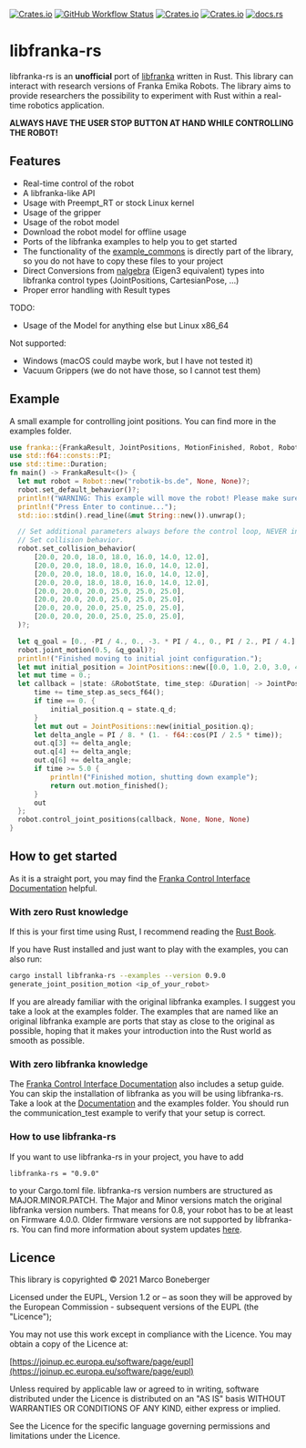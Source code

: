 [![Crates.io](https://img.shields.io/crates/v/libfranka-rs?style=flat-square)](https://crates.io/crates/libfranka-rs)
[![GitHub Workflow Status](https://img.shields.io/github/actions/workflow/status/marcbone/libfranka-rs/rust.yml?style=flat-square)](https://github.com/marcbone/libfranka-rs/actions)
[![Crates.io](https://img.shields.io/crates/l/libfranka-rs?style=flat-square)](https://github.com/marcbone/libfranka-rs/blob/master/LICENSE)
[![Crates.io](https://img.shields.io/crates/d/libfranka-rs?style=flat-square)](https://crates.io/crates/libfranka-rs)
[![docs.rs](https://img.shields.io/docsrs/libfranka-rs?style=flat-square)](https://docs.rs/libfranka-rs)
# libfranka-rs
libfranka-rs is an **unofficial** port of [libfranka](https://github.com/frankaemika/libfranka) written in Rust.
This library can interact with research versions of Franka Emika Robots.
The library aims to provide researchers the possibility to experiment with Rust within a real-time robotics
application.
 
 **ALWAYS HAVE THE USER STOP BUTTON AT HAND WHILE CONTROLLING
THE ROBOT!**

## Features
 * Real-time control of the robot
 * A libfranka-like API
 * Usage with Preempt_RT or stock Linux kernel
 * Usage of the gripper
 * Usage of the robot model
 * Download the robot model for offline usage
 * Ports of the libfranka examples to help you to get started
 * The functionality of the [example_commons](https://github.com/frankaemika/libfranka/blob/master/examples/examples_common.cpp) is directly part of the library, so you do not have to copy these files to your project
 * Direct Conversions from [nalgebra](https://nalgebra.org/) (Eigen3 equivalent) types into libfranka control types (JointPositions, CartesianPose, ...)
 * Proper error handling with Result types
 
TODO:
 * Usage of the Model for anything else but Linux x86_64
 
Not supported:
 * Windows (macOS could maybe work, but I have not tested it)
 * Vacuum Grippers (we do not have those, so I cannot test them)

## Example
A small example for controlling joint positions. You can find more in the examples folder.
  ```rust
use franka::{FrankaResult, JointPositions, MotionFinished, Robot, RobotState};
use std::f64::consts::PI;
use std::time::Duration;
fn main() -> FrankaResult<()> {
    let mut robot = Robot::new("robotik-bs.de", None, None)?;
    robot.set_default_behavior()?;
    println!("WARNING: This example will move the robot! Please make sure to have the user stop button at hand!");
    println!("Press Enter to continue...");
    std::io::stdin().read_line(&mut String::new()).unwrap();

    // Set additional parameters always before the control loop, NEVER in the control loop!
    // Set collision behavior.
    robot.set_collision_behavior(
        [20.0, 20.0, 18.0, 18.0, 16.0, 14.0, 12.0],
        [20.0, 20.0, 18.0, 18.0, 16.0, 14.0, 12.0],
        [20.0, 20.0, 18.0, 18.0, 16.0, 14.0, 12.0],
        [20.0, 20.0, 18.0, 18.0, 16.0, 14.0, 12.0],
        [20.0, 20.0, 20.0, 25.0, 25.0, 25.0],
        [20.0, 20.0, 20.0, 25.0, 25.0, 25.0],
        [20.0, 20.0, 20.0, 25.0, 25.0, 25.0],
        [20.0, 20.0, 20.0, 25.0, 25.0, 25.0],
    )?;

    let q_goal = [0., -PI / 4., 0., -3. * PI / 4., 0., PI / 2., PI / 4.];
    robot.joint_motion(0.5, &q_goal)?;
    println!("Finished moving to initial joint configuration.");
    let mut initial_position = JointPositions::new([0.0, 1.0, 2.0, 3.0, 4.0, 5.0, 6.0]);
    let mut time = 0.;
    let callback = |state: &RobotState, time_step: &Duration| -> JointPositions {
        time += time_step.as_secs_f64();
        if time == 0. {
            initial_position.q = state.q_d;
        }
        let mut out = JointPositions::new(initial_position.q);
        let delta_angle = PI / 8. * (1. - f64::cos(PI / 2.5 * time));
        out.q[3] += delta_angle;
        out.q[4] += delta_angle;
        out.q[6] += delta_angle;
        if time >= 5.0 {
            println!("Finished motion, shutting down example");
            return out.motion_finished();
        }
        out
    };
    robot.control_joint_positions(callback, None, None, None)
}
  ```

## How to get started
As it is a straight port, you may find the
[Franka Control Interface Documentation](https://frankaemika.github.io/docs/index.html) helpful.

### With zero Rust knowledge
If this is your first time using Rust, I recommend reading the [Rust Book](https://doc.rust-lang.org/stable/book/).

If you have Rust installed and just want to play with the examples, you can also run:
```bash
cargo install libfranka-rs --examples --version 0.9.0
generate_joint_position_motion <ip_of_your_robot>
```

If you are already familiar with the original libfranka examples. I suggest you take a look at the examples folder.
The examples that are named like an original libfranka example are ports that stay as close to the original as possible,
hoping that it makes your introduction into the Rust world as smooth as possible.



### With zero libfranka knowledge
The [Franka Control Interface Documentation](https://frankaemika.github.io/docs/index.html) also includes a setup guide.
You can skip the installation of libfranka as you will be using libfranka-rs.
Take a look at the [Documentation](https://docs.rs/libfranka-rs) and the examples folder. You should run the
communication_test example to verify that your setup is correct.

### How to use libfranka-rs
If you want to use libfranka-rs in your project, you have to add
```text
libfranka-rs = "0.9.0"
```
to your Cargo.toml file.
libfranka-rs version numbers are structured as MAJOR.MINOR.PATCH. The Major and Minor versions match the original libfranka
version numbers. That means for 0.8, your robot has to be at least on Firmware 4.0.0. Older firmware versions are not supported by
libfranka-rs. You can find more information about system updates [here](https://frankaemika.github.io).

## Licence
This library is copyrighted © 2021 Marco Boneberger


Licensed under the EUPL, Version 1.2 or – as soon they will be approved by the European Commission - subsequent versions of the EUPL (the "Licence");

You may not use this work except in compliance with the Licence.
You may obtain a copy of the Licence at:

[https://joinup.ec.europa.eu/software/page/eupl](https://joinup.ec.europa.eu/software/page/eupl)
 
Unless required by applicable law or agreed to in writing, software distributed under the Licence is distributed on an "AS IS" basis
WITHOUT WARRANTIES OR CONDITIONS OF ANY KIND, either express or implied.

See the Licence for the specific language governing permissions and limitations under the Licence.
